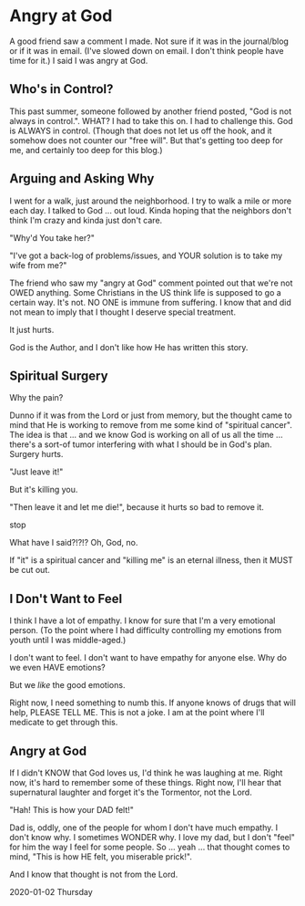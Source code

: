 # Angry at God

A good friend saw a comment I made.
Not sure if it was in the journal/blog or if it was in email.
(I've slowed down on email. I don't think people have time for it.)
I said I was angry at God.

## Who's in Control?

This past summer, someone followed by another friend posted,
"God is not always in control.". WHAT? I had to take this on.
I had to challenge this. God is ALWAYS in control. (Though that
does not let us off the hook, and it somehow does not counter our
"free will". But that's getting too deep for me, and certainly
too deep for this blog.)

## Arguing and Asking Why

I went for a walk, just around the neighborhood.
I try to walk a mile or more each day. I talked to God ... out loud.
Kinda hoping that the neighbors don't think I'm crazy and kinda just
don't care.

"Why'd You take her?"

"I've got a back-log of problems/issues,
and YOUR solution is to take my wife from me?"

The friend who saw my "angry at God" comment pointed out that
we're not OWED anything. Some Christians in the US think life is
supposed to go a certain way. It's not. NO ONE is immune from suffering.
I know that and did not mean to imply that I thought I deserve
special treatment.

It just hurts.

God is the Author, and I don't like how He has written this story.

## Spiritual Surgery

Why the pain?

Dunno if it was from the Lord or just from memory,
but the thought came to mind that He is working to remove from me
some kind of "spiritual cancer". The idea is that ... and we know God
is working on all of us all the time ... there's a sort-of tumor
interfering with what I should be in God's plan. Surgery hurts.

"Just leave it!"

But it's killing you.

"Then leave it and let me die!", because it hurts so bad to remove it.

stop

What have I said?!?!? Oh, God, no.

If "it" is a spiritual cancer and "killing me" is an eternal illness,
then it MUST be cut out.

## I Don't Want to Feel

I think I have a lot of empathy.
I know for sure that I'm a very emotional person.
(To the point where I had difficulty controlling my emotions
from youth until I was middle-aged.)

I don't want to feel.
I don't want to have empathy for anyone else.
Why do we even HAVE emotions?

But we *like* the good emotions.

Right now, I need something to numb this.
If anyone knows of drugs that will help, PLEASE TELL ME.
This is not a joke. I am at the point where I'll medicate to get through this.

## Angry at God

If I didn't KNOW that God loves us, I'd think he was laughing at me.
Right now, it's hard to remember some of these things. Right now,
I'll hear that supernatural laughter and forget it's the Tormentor,
not the Lord.

"Hah! This is how your DAD felt!"

Dad is, oddly, one of the people for whom I don't have much empathy.
I don't know why. I sometimes WONDER why. I love my dad, but I don't
"feel" for him the way I feel for some people. So ... yeah ... that
thought comes to mind, "This is how HE felt, you miserable prick!".

And I know that thought is not from the Lord.

2020-01-02 Thursday


